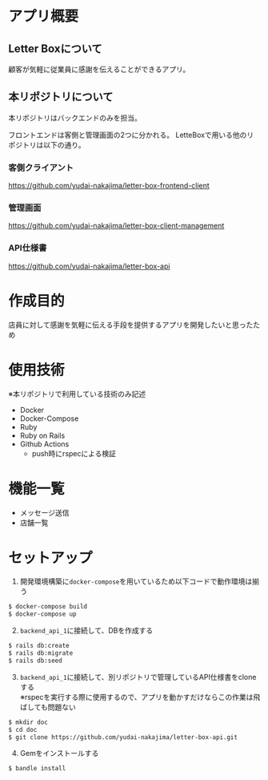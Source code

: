 # アプリ概要
## Letter Boxについて
顧客が気軽に従業員に感謝を伝えることができるアプリ。  

## 本リポジトリについて
本リポジトリはバックエンドのみを担当。  

フロントエンドは客側と管理画面の2つに分かれる。
LetteBoxで用いる他のリポジトリは以下の通り。  

### 客側クライアント
https://github.com/yudai-nakajima/letter-box-frontend-client
### 管理画面
https://github.com/yudai-nakajima/letter-box-client-management
### API仕様書
https://github.com/yudai-nakajima/letter-box-api

# 作成目的
店員に対して感謝を気軽に伝える手段を提供するアプリを開発したいと思ったため

# 使用技術
※本リポジトリで利用している技術のみ記述
- Docker
- Docker-Compose
- Ruby
- Ruby on Rails
- Github Actions
  - push時にrspecによる検証 

# 機能一覧
- メッセージ送信
- 店舗一覧

# セットアップ
1. 開発環境構築に`docker-compose`を用いているため以下コードで動作環境は揃う
```bash
$ docker-compose build
$ docker-compose up
```

2. `backend_api_1`に接続して、DBを作成する
```bash
$ rails db:create
$ rails db:migrate
$ rails db:seed
```
3. `backend_api_1`に接続して、別リポジトリで管理しているAPI仕様書をcloneする  
※rspecを実行する際に使用するので、アプリを動かすだけならこの作業は飛ばしても問題ない
```bash
$ mkdir doc 
$ cd doc
$ git clone https://github.com/yudai-nakajima/letter-box-api.git
```
4. Gemをインストールする
```bash
$ bandle install
```
